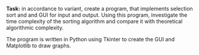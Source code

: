 **Task:** in accordance to variant, create a program, that implements selection sort and and GUI for input and output. Using this program, investigate the time complexity of the sorting algorithm and compare it with theoretical algorithmic complexity.

The program is written in Python using Tkinter to create the GUI and Matplotlib to draw graphs.